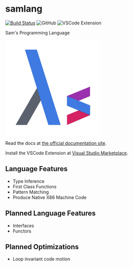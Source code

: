 # samlang

[![Build Status](https://github.com/SamChou19815/samlang/workflows/CI/badge.svg)](https://github.com/SamChou19815/samlang/actions)
![GitHub](https://img.shields.io/github/license/SamChou19815/samlang.svg)
![VSCode Extension](https://img.shields.io/visual-studio-marketplace/i/dev-sam.vscode-samlang.svg?label=vscode%20extension%20installs)

Sam's Programming Language

<img alt="samlang" src="https://raw.githubusercontent.com/SamChou19815/design/master/samlang.png" width=300 height=300/>

Read the docs at [the official documentation site](https://samlang.developersam.com).

Install the VSCode Extension at [Visual Studio Marketplace](https://marketplace.visualstudio.com/items?itemName=dev-sam.vscode-samlang).

## Language Features

- Type Inference
- First Class Functions
- Pattern Matching
- Produce Native X86 Machine Code

## Planned Language Features

- Interfaces
- Functors

## Planned Optimizations

- Loop invariant code motion
